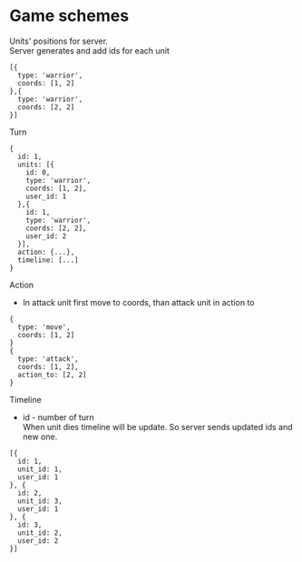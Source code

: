 Game schemes
============
Units' positions for server.  
Server generates and add ids for each unit
```
[{
  type: 'warrior',
  coords: [1, 2]
},{
  type: 'warrior',
  coords: [2, 2]
}]
```
Turn
```
{
  id: 1,
  units: [{
    id: 0,
    type: 'warrior',
    coords: [1, 2],
    user_id: 1
  },{
    id: 1,
    type: 'warrior',
    coords: [2, 2],
    user_id: 2
  }],
  action: {...},
  timeline: [...] 
}
```
Action
  - In attack unit first move to coords, than attack unit in action to
```
{
  type: 'move',
  coords: [1, 2]
}
{
  type: 'attack',
  coords: [1, 2],
  action_to: [2, 2]
}
```
Timeline
  - id - number of turn  
When unit dies timeline will be update. So server sends updated ids and new one.  
```
[{
  id: 1,
  unit_id: 1,
  user_id: 1
}, {
  id: 2,
  unit_id: 3,
  user_id: 1
}, {
  id: 3,
  unit_id: 2,
  user_id: 2
}]
```
